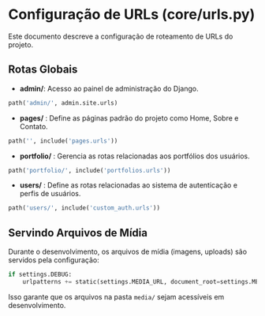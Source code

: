 
# Configuração de URLs (core/urls.py)

Este documento descreve a configuração de roteamento de URLs do projeto.

## Rotas Globais

- **admin/**: Acesso ao painel de administração do Django.

```python
path('admin/', admin.site.urls)
```

* **pages/** : Define as páginas padrão do projeto como Home, Sobre e Contato.

```python
path('', include('pages.urls'))
```

* **portfolio/** : Gerencia as rotas relacionadas aos portfólios dos usuários.

```python
path('portfolio/', include('portfolios.urls'))
```

* **users/** : Define as rotas relacionadas ao sistema de autenticação e perfis de usuários.

```python
path('users/', include('custom_auth.urls'))
```

## Servindo Arquivos de Mídia

Durante o desenvolvimento, os arquivos de mídia (imagens, uploads) são servidos pela configuração:

```python
if settings.DEBUG:
    urlpatterns += static(settings.MEDIA_URL, document_root=settings.MEDIA_ROOT)
```

Isso garante que os arquivos na pasta `media/` sejam acessíveis em desenvolvimento.
